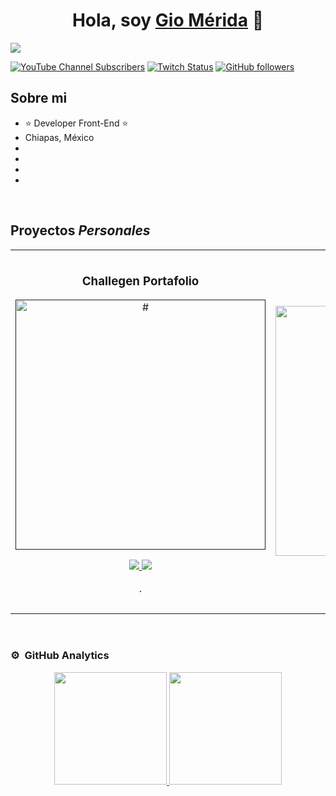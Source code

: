 <div align="center">
<h1 align="center">Hola, soy <a href="https://giomerida.cuttux.com">Gio Mérida</a> 👋</h1>
</div>
<img src="#">

[![YouTube Channel Subscribers](https://img.shields.io/youtube/channel/subscribers/UCIjEgHA1vatSR2K4rfcdNRg?style=social)](https://youtube.com/)
[![Twitch Status](https://img.shields.io/twitch/status/aristidevs?style=social)](https://www.twitch.tv/)
[![GitHub followers](https://img.shields.io/github/followers/giomerida?style=social)](https://github.com/giomerida)

## Sobre mi

- ⭐ Developer Front-End ⭐ 
- Chiapas, México
- 
- 
- 
- 
<br>

## Proyectos *Personales*
<table>
<tr>
<td width="50%">
<h3 align="center">Challegen Portafolio</h3>
<div align="center">
<a href=""https://github.com/giomerida" target="_blank"><img src="#" width="400" alt="#"></a>
<p>
<a href="https://github.com/giomerida" target="_blank">
<img src="#">
</a>
<a href="https://youtu.be/" target="_blank">
<img src="#">
</a>
</p>
<p>.</p>
</div>
                                                                                      
</td>

<td width="50%">
               <br>
<h3 align="center">Funnel B-Eco</h3>
<div align="center">                                       
<a href="https://github.com/giomerida" target="_blank"><img src="#" width="400" alt="#"></a>
<br>
<p>
<a href="https://github.com/giomerida" target="_blank">
<img src="https://www.asuswebstorage.com/navigate/a/#/MySync/ODE1ODE3OTI3LDgxOTYxOTcyNCw3OTc4NDIyNDA%3D?type=previewPageCover">
</a>
<a href="#" target="_blank">
<img src="https://www.asuswebstorage.com/navigate/a/#/MySync/ODE1ODE3OTI3LDgxOTYxOTcyNCw3OTc4NDIyNDA%3D?type=previewPageCover">
</a>
</p>
</p>.</p>
</div>                                                             
</table>                                                                                 
</div>
<br>

### ⚙️ &nbsp;GitHub Analytics

<p align="center">
<a href="https://github.com/giomerida">
  <img height="180em" src="https://github-readme-stats-eight-theta.vercel.app/api?username=giomerida&show_icons=true&theme=algolia&include_all_commits=true&count_private=true"/>
  <img height="180em" src="https://github-readme-stats-eight-theta.vercel.app/api/top-langs/?username=giomerida&layout=compact&langs_count=8&theme=algolia"/>
</a>
</p>

<!--
**giomerida/giomerida** is a ✨ _special_ ✨ repository because its `README.md` (this file) appears on your GitHub profile.

Here are some ideas to get you started:

- 🔭 I’m currently working on ...
- 🌱 I’m currently learning ...
- 👯 I’m looking to collaborate on ...
- 🤔 I’m looking for help with ...
- 💬 Ask me about ...
- 📫 How to reach me: ...
- 😄 Pronouns: ...
- ⚡ Fun fact: ...
-->
